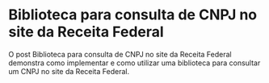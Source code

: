 # Biblioteca para consulta de CNPJ no site da Receita Federal
O post Biblioteca para consulta de CNPJ no site da Receita Federal demonstra como implementar e como utilizar uma biblioteca para consultar um CNPJ no site da Receita Federal.
